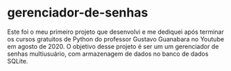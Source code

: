 ﻿# gerenciador-de-senhas

Este foi o meu primeiro projeto que desenvolvi e me dediquei após terminar os cursos gratuitos de Python do professor Gustavo Guanabara no Youtube em agosto de 2020. O objetivo desse projeto é ser um um gerenciador de senhas multiusuário, com armazenagem de dados no banco de dados SQLite.
